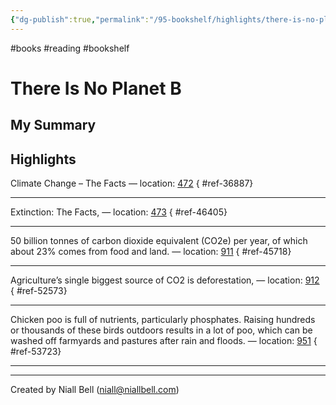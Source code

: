 ```yaml
---
{"dg-publish":true,"permalink":"/95-bookshelf/highlights/there-is-no-planet-b-by-mike-berners-lee/","hide":true,"noteIcon":"","created":"2024-10-30T06:24:18.010-07:00","updated":"2024-10-30T06:46:13.874-07:00"}
---
```


#books #reading #bookshelf

# There Is No Planet B
## My Summary


## Highlights

Climate Change – The Facts — location: [472]()
{ #ref-36887}


---
Extinction: The Facts, — location: [473]()
{ #ref-46405}


---
50 billion tonnes of carbon dioxide equivalent (CO2e) per year, of which about 23% comes from food and land. — location: [911]()
{ #ref-45718}


---
Agriculture’s single biggest source of CO2 is deforestation, — location: [912]()
{ #ref-52573}


---
Chicken poo is full of nutrients, particularly phosphates. Raising hundreds or thousands of these birds outdoors results in a lot of poo, which can be washed off farmyards and pastures after rain and floods. — location: [951]()
{ #ref-53723}


---


---
Created by Niall Bell (niall@niallbell.com)
